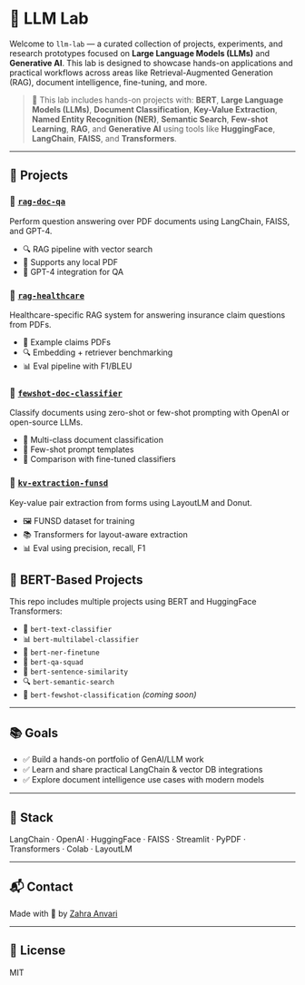 # 🧪 LLM Lab

Welcome to `llm-lab` — a curated collection of projects, experiments, and research prototypes focused on **Large Language Models (LLMs)** and **Generative AI**. This lab is designed to showcase hands-on applications and practical workflows across areas like Retrieval-Augmented Generation (RAG), document intelligence, fine-tuning, and more.

> 🧠 This lab includes hands-on projects with:
> **BERT**, **Large Language Models (LLMs)**, **Document Classification**, **Key-Value Extraction**, **Named Entity Recognition (NER)**, **Semantic Search**, **Few-shot Learning**, **RAG**, and **Generative AI** using tools like **HuggingFace**, **LangChain**, **FAISS**, and **Transformers**.

---

## 🚀 Projects

### 📄 [`rag-doc-qa`](./rag-doc-qa)
Perform question answering over PDF documents using LangChain, FAISS, and GPT-4.
- 🔍 RAG pipeline with vector search
- 📄 Supports any local PDF
- 🤖 GPT-4 integration for QA

### 🏥 [`rag-healthcare`](./rag-healthcare)
Healthcare-specific RAG system for answering insurance claim questions from PDFs.
- 📑 Example claims PDFs
- 🔍 Embedding + retriever benchmarking
- 📊 Eval pipeline with F1/BLEU

### 🧷 [`fewshot-doc-classifier`](./fewshot-doc-classifier)
Classify documents using zero-shot or few-shot prompting with OpenAI or open-source LLMs.
- 🔢 Multi-class document classification
- 🧠 Few-shot prompt templates
- 🧪 Comparison with fine-tuned classifiers

### 🧾 [`kv-extraction-funsd`](./kv-extraction-funsd)
Key-value pair extraction from forms using LayoutLM and Donut.
- 🖼️ FUNSD dataset for training
- 📚 Transformers for layout-aware extraction
- 📊 Eval using precision, recall, F1

## 🧠 BERT-Based Projects
This repo includes multiple projects using BERT and HuggingFace Transformers:

- 🧾 `bert-text-classifier`
- 📊 `bert-multilabel-classifier`
- 🧠 `bert-ner-finetune`
- 💬 `bert-qa-squad`
- 🔗 `bert-sentence-similarity`
- 🔍 `bert-semantic-search`
- 🧪 `bert-fewshot-classification` *(coming soon)*

---

## 📚 Goals
- ✅ Build a hands-on portfolio of GenAI/LLM work
- ✅ Learn and share practical LangChain & vector DB integrations
- ✅ Explore document intelligence use cases with modern models

---

## 🔧 Stack
LangChain · OpenAI · HuggingFace · FAISS · Streamlit · PyPDF · Transformers · Colab · LayoutLM

---

## 📬 Contact
Made with 🧠 by [Zahra Anvari](https://github.com/zanvari)

---

## 📄 License
MIT
